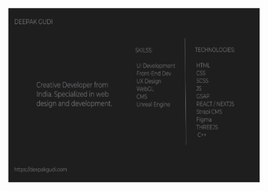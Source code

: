 <img src="https://github.com/deepakgudi-pixel/deepakgudi-pixel/blob/main/image.jpg" style="width: 650px; height:350px;">

